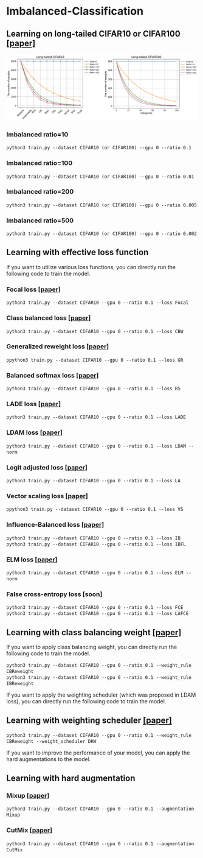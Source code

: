 # Imbalanced-Classification

## Learning on long-tailed CIFAR10 or CIFAR100 [[paper]](https://arxiv.org/abs/1901.05555)
<div align="center">
    <img src="figs/fig.png"> 
</div>
  
### Imbalanced ratio=10
```
python3 train.py --dataset CIFAR10 (or CIFAR100) --gpu 0 --ratio 0.1
```
### Imbalanced ratio=100
```
python3 train.py --dataset CIFAR10 (or CIFAR100) --gpu 0 --ratio 0.01
```
### Imbalanced ratio=200
```
python3 train.py --dataset CIFAR10 (or CIFAR100) --gpu 0 --ratio 0.005
```
### Imbalanced ratio=500
```
python3 train.py --dataset CIFAR10 (or CIFAR100) --gpu 0 --ratio 0.002
```
## Learning with effective loss function
If you want to utilize various loss functions, you can directly run the following code to train the model.

### Focal loss [[paper]](https://arxiv.org/abs/1708.02002)
```
python3 train.py --dataset CIFAR10 --gpu 0 --ratio 0.1 --loss Focal
```
### Class balanced loss [[paper]](https://arxiv.org/abs/1901.05555)
```
python3 train.py --dataset CIFAR10 --gpu 0 --ratio 0.1 --loss CBW
```
### Generalized reweight loss [[paper]](https://arxiv.org/abs/2103.16370)
```
ppython3 train.py --dataset CIFAR10 --gpu 0 --ratio 0.1 --loss GR
```
### Balanced softmax loss [[paper]](https://arxiv.org/abs/2007.10740)
```
python3 train.py --dataset CIFAR10 --gpu 0 --ratio 0.1 --loss BS
```
### LADE loss [[paper]](https://arxiv.org/abs/2012.00321)
```
python3 train.py --dataset CIFAR10 --gpu 0 --ratio 0.1 --loss LADE
```
### LDAM loss [[paper]](https://arxiv.org/abs/1906.07413)
```
python3 train.py --dataset CIFAR10 --gpu 0 --ratio 0.1 --loss LDAM --norm
```
### Logit adjusted loss [[paper]](https://arxiv.org/abs/2007.07314)
```
python3 train.py --dataset CIFAR10 --gpu 0 --ratio 0.1 --loss LA
```
### Vector scaling loss [[paper]](https://arxiv.org/abs/2103.01550)
```
ppython3 train.py --dataset CIFAR10 --gpu 0 --ratio 0.1 --loss VS
```
### Influence-Balanced loss [[paper]](https://arxiv.org/abs/2110.02444)
```
python3 train.py --dataset CIFAR10 --gpu 0 --ratio 0.1 --loss IB
python3 train.py --dataset CIFAR10 --gpu 0 --ratio 0.1 --loss IBFL
```
### ELM loss [[paper]](https://arxiv.org/abs/2306.09132)
```
python3 train.py --dataset CIFAR10 --gpu 0 --ratio 0.1 --loss ELM --norm
```
### False cross-entropy loss [soon]
```
python3 train.py --dataset CIFAR10 --gpu 0 --ratio 0.1 --loss FCE
python3 train.py --dataset CIFAR10 --gpu 0 --ratio 0.1 --loss LAFCE
```

## Learning with class balancing weight [[paper]](https://arxiv.org/abs/1901.05555)
If you want to apply class balancing weight, you can directly run the following code to train the model.

```
python3 train.py --dataset CIFAR10 --gpu 0 --ratio 0.1 --weight_rule CBReweight
python3 train.py --dataset CIFAR10 --gpu 0 --ratio 0.1 --weight_rule IBReweight
```

If you want to apply the weighting scheduler (which was proposed in LDAM loss), you can directly run the following code to train the model.

## Learning with weighting scheduler [[paper]](https://arxiv.org/abs/1906.07413)
```
python3 train.py --dataset CIFAR10 --gpu 0 --ratio 0.1 --weight_rule CBReweight --weight_scheduler DRW
```

If you want to improve the performance of your model, you can apply the hard augmentations to the model.
## Learning with hard augmentation
### Mixup [[paper]](https://arxiv.org/abs/1710.09412)
```
python3 train.py --dataset CIFAR10 --gpu 0 --ratio 0.1 --augmentation Mixup
```
### CutMix [[paper]](https://arxiv.org/abs/1905.04899)
```
python3 train.py --dataset CIFAR10 --gpu 0 --ratio 0.1 --augmentation CutMix
```



